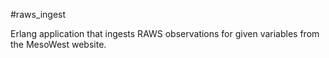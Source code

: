 #raws_ingest

Erlang application that ingests RAWS observations for given variables from the MesoWest website.


